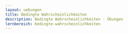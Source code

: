```yaml
---
layout: uebungen
title: Bedingte Wahrscheinlichkeiten
description: Bedingte Wahrscheinlichkeiten - Übungen
lernbereich: bedingte-wahrscheinlichkeiten
---
```


